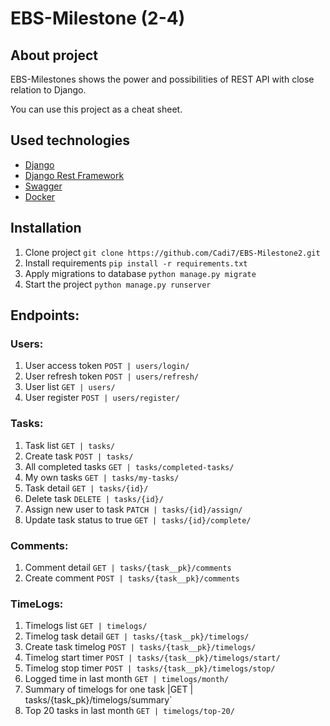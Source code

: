 # EBS-Milestone (2-4)

## About project
EBS-Milestones shows the power and possibilities of REST API with close 
relation to Django. 

You can use this project as a cheat sheet.


## Used technologies

- [Django](https://www.djangoproject.com/)
- [Django Rest Framework](https://www.django-rest-framework.org/)
- [Swagger](https://swagger.io/docs/specification/2-0/what-is-swagger/)
- [Docker](https://docs.docker.com/samples/django/)

## Installation
1. Clone project `git clone https://github.com/Cadi7/EBS-Milestone2.git`
2. Install requirements `pip install -r requirements.txt`
3. Apply migrations to database `python manage.py migrate`
4. Start the project `python manage.py runserver`

## Endpoints:
### Users:
1. User access token `POST | users/login/`
2. User refresh token `POST | users/refresh/`
3. User list `GET | users/`
4. User register `POST | users/register/`
### Tasks:
1. Task list `GET | tasks/`
2. Create task `POST | tasks/`
3. All completed tasks `GET | tasks/completed-tasks/`
4. My own tasks `GET | tasks/my-tasks/`
6. Task detail `GET | tasks/{id}/`
7. Delete task `DELETE | tasks/{id}/`
8. Assign new user to task `PATCH | tasks/{id}/assign/`
10. Update task status to true `GET | tasks/{id}/complete/`
### Comments:
1. Comment detail `GET | tasks/{task__pk}/comments`
2. Create comment `POST | tasks/{task__pk}/comments`
### TimeLogs:
1. Timelogs list `GET | timelogs/`
2. Timelog task detail `GET | tasks/{task__pk}/timelogs/`
3. Create task timelog `POST | tasks/{task__pk}/timelogs/`
4. Timelog start timer `POST | tasks/{task__pk}/timelogs/start/`
5. Timelog stop timer `POST | tasks/{task__pk}/timelogs/stop/`
6. Logged time in last month `GET | timelogs/month/`
7. Summary of timelogs for one task |GET | tasks/{task_pk}/timelogs/summary`
8. Top 20 tasks in last month `GET | timelogs/top-20/`

  
